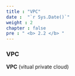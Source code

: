 ```yaml
---
title : "VPC"
date :  "`r Sys.Date()`" 
weight : 2 
chapter : false
pre : " <b> 2.2 </b> "
---
```

### VPC
**VPC** (vitual private cloud) 
